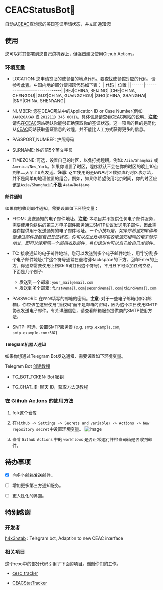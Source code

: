 # CEACStatusBot🤖


自动从[CEAC](https://ceac.state.gov/CEACStatTracker/Status.aspx?App=NIV)查询您的美国签证申请状态，并立即通知您!


## 使用


您可以将其部署到您自己的机器上，但强烈建议使用Github Actions。


###  环境变量


- LOCATION: 您申请签证的使领馆的地点代码。要查找使领馆对应的代码，请参考[此表](LOCATION.md)。中国内地的部分使领馆代码如下表：
    | 代码 | 位置                      |
    |------|-------------------------------|
    |BEJ|CHINA, BEIJING|
    |CHE|CHINA, CHENGDU|
    |GUZ|CHINA, GUANGZHOU|
    |SHG|CHINA, SHANGHAI|
    |SNY|CHINA, SHENYANG|


- NUMBER: 您在CEAC网站中的Application ID or Case Number(例如`AA0020AKAX` 或 `2012118 345 0001`)。具体信息请查看[CEAC](https://ceac.state.gov/CEACStatTracker/Status.aspx?App=NIV)网站的说明。**注意**: 请先在[CEAC](https://ceac.state.gov/CEACStatTracker/Status.aspx?App=NIV)网站确认你能够正确获取你的签证状态。这一项目的目的是简化从[CEAC](https://ceac.state.gov/CEACStatTracker/Status.aspx?App=NIV)网站获取签证信息的过程，并不能比人工方式获得更多的信息。

- PASSPORT_NUMBER: 护照号码

- SURNAME: 姓的前5个英文字母

- TIMEZONE: 可选，设置自己的时区，以免打扰睡眠。例如: `Asia/Shanghai` 或 `America/New_York`。如果你设置了时区，程序默认不会在你的时区的晚上10点到第二天早上8点发送。**注意**: 这里使用的是IANA时区数据库的时区表示法，并不是简单的地理位置的组合。例如，如果你希望使用北京时间，你的时区应该是`Asia/Shanghai`而**不是** ~~`Asia/Beijing`~~

#### 邮件通知

如果你想收到邮件通知，需要设置如下环境变量：

- FROM: 发送通知的电子邮件地址。**注意**: 本项目并不提供任何电子邮件服务，需要使用你提供的第三方电子邮件服务通过SMTP协议发送电子邮件，因此需要你提供用于发送通知的电子邮件地址。*一个小技巧是，如果你希望如果你希望通过邮件提醒自己签证状态，你可以在此处填写和收取通知相同的电子邮件地址，即可以使用同一个邮箱收发邮件，换句话说你可以自己给自己发邮件。*

- TO: 接收通知的电子邮件地址。您可以发送到多个电子邮件地址，用“|”分割多个电子邮件地址(“|”这个符号通常在退格键Backspace的下方，回车Enter的上方，你通常需要使用上档Shift键打出这个符号)，不用且不可添加任何空格。下面是几个例子: 
  - 发送到一个邮箱: `your_mail@email.com`
  - 发送到多个邮箱: `first@email.com|second@email.com|third@email.com`

- PASSWORD: 在`FROM`填写的邮箱的密码。**注意**: 对于一些电子邮箱(如QQ邮箱)，你应该在这里使用“授权码”而不是邮箱的密码，因为这个项目使用SMTP协议发送电子邮件。有关详细信息，请查看邮箱服务提供商的SMTP使用方法。

- SMTP: 可选，设置SMTP服务器 (e.g. `smtp.example.com`, `smtp.example.com:587`)

#### Telegram机器人通知

如果你想通过Telegram Bot发送通知，需要设置如下环境变量。

Telegram Bot [创建教程](https://www.cytron.io/tutorial/how-to-create-a-telegram-bot-get-the-api-key-and-chat-id)

- TG_BOT_TOKEN: Bot 密钥

- TG_CHAT_ID: 聊天 ID，获取方法见教程

### 在 Github Actions 的使用方法


1. folk这个仓库


2. 在`Github -> Settings -> Secrets and variables -> Actions -> New repository secret`中设置环境变量。
![image](docs/github.new.secret.png)


3. 查看 `Github Actions` 中的 `workflows` 是否正常运行并检查邮箱是否收到邮件。


## 待办事项

- [x] 向多个邮箱发送邮件。

- [ ] 增加更多第三方通知服务。

- [ ] 更人性化的界面。


## 特别感谢

### 开发者

[h4x3rotab](https://github.com/h4x3rotab) : Telegram bot, Adaption to new CEAC interface

### 相关项目

这个repo中的部分代码引用了下面的项目。谢谢你们的工作。

- [ceac_tracker](https://github.com/lixin-wei/ceac_tracker)

- [CEACStatTracker](https://github.com/yuzeming/CEACStatTracker)